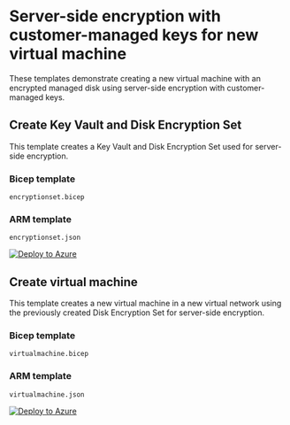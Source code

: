 # Server-side encryption with customer-managed keys for new virtual machine
These templates demonstrate creating a new virtual machine with an encrypted managed disk using server-side encryption with customer-managed keys.
## Create Key Vault and Disk Encryption Set
This template creates a Key Vault and Disk Encryption Set used for server-side encryption.
### Bicep template
`encryptionset.bicep`
### ARM template
`encryptionset.json`

[![Deploy to Azure](https://aka.ms/deploytoazurebutton)](https://portal.azure.com/#create/Microsoft.Template/uri/https%3A%2F%2Fraw.githubusercontent.com%2Fp1johnson%2Fbicep-demo-diskencryptionset%2Fmain%2Fencryptionset.json)
## Create virtual machine
This template creates a new virtual machine in a new virtual network using the previously created Disk Encryption Set for server-side encryption.
### Bicep template
`virtualmachine.bicep`
### ARM template
`virtualmachine.json`

[![Deploy to Azure](https://aka.ms/deploytoazurebutton)](https://portal.azure.com/#create/Microsoft.Template/uri/https%3A%2F%2Fraw.githubusercontent.com%2Fp1johnson%2Fbicep-demo-diskencryptionset%2Fmain%2Fvirtualmachine.json)